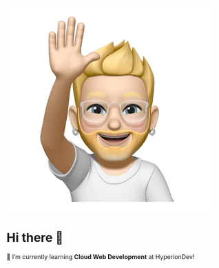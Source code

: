 ![My emoji.](https://github.com/ke-patryk/ke-patryk/blob/main/New%20Note.heic)


# Hi there 👋
🌱 I’m currently learning **Cloud Web Development** at HyperionDev!

<!--
**ke-patryk/ke-patryk** is a ✨ _special_ ✨ repository because its `README.md` (this file) appears on your GitHub profile.

Here are some ideas to get you started:

- 🔭 I’m currently working on ...
- 🌱 I’m currently learning ...
- 👯 I’m looking to collaborate on ...
- 🤔 I’m looking for help with ...
- 💬 Ask me about ...
- 📫 How to reach me: ...
- 😄 Pronouns: ...
- ⚡ Fun fact: ...
-->
